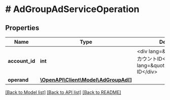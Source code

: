 # # AdGroupAdServiceOperation

## Properties

Name | Type | Description | Notes
------------ | ------------- | ------------- | -------------
**account_id** | **int** | &lt;div lang&#x3D;\&quot;ja\&quot;&gt;アカウントID&lt;/div&gt; &lt;div lang&#x3D;\&quot;en\&quot;&gt;Account ID&lt;/div&gt; |
**operand** | [**\OpenAPI\Client\Model\AdGroupAd[]**](AdGroupAd.md) |  |

[[Back to Model list]](../../README.md#models) [[Back to API list]](../../README.md#endpoints) [[Back to README]](../../README.md)
